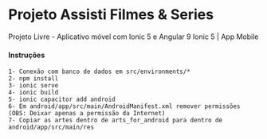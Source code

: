 # Projeto Assisti Filmes & Series

Projeto Livre - Aplicativo móvel com Ionic 5 e Angular 9 
Ionic 5 | App Mobile

#### Instruções
    1- Conexão com banco de dados em src/environments/*
    2- npm install
    3- ionic serve
    4- ionic build
    5- ionic capacitor add android
    6- Em android/app/src/main/AndroidManifest.xml remover permissões (OBS: Deixar apenas a permissão da Internet)
    7- Copiar as artes dentro de arts_for_android para dentro de android/app/src/main/res

